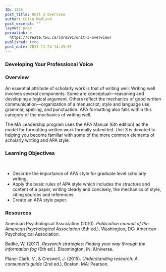 ```yaml
---
ID: 1365
post_title: Unit 3 Overview
author: Colin Madland
post_excerpt: ""
layout: page
permalink: >
  https://create.twu.ca/ldrs591/unit-3-overview/
published: true
post_date: 2017-11-24 14:49:51
---
```

<h3>Developing Your Professional Voice</h3>
<h3>Overview</h3>
An essential attribute of scholarly work is that of writing well. Writing well involves several components. Some are conceptual—reasoning and developing a logical argument. Others reflect the mechanics of good written communication—organization of a manuscript, style and language use, grammar, spelling, and punctuation. APA formatting also falls within this category of the mechanics of writing well.

The MA Leadership program uses the APA Manual (6th edition) as the model for formatting written work formally submitted. Unit 3 is devoted to helping you become familiar with some of the more common elements of scholarly writing and APA style.
<h3>Learning Objectives</h3>
&nbsp;
<ul>
 	<li>Describe the importance of APA style for graduate level scholarly writing.</li>
 	<li>Apply the basic rules of APA style which includes the structure and content of a paper, writing clearly and concisely, the mechanics of style, citing sources and references.</li>
 	<li>Create an APA style paper.</li>
</ul>
<h3>Resources</h3>
American Psychological Association (2010). <em>Publication manual of the American Psychological Association</em> (6th ed.). Washington, DC: American Psychological Association.

Badke, W. (2017). <em>Research strategies: Finding your way through the information fog</em> (6th ed.). Bloomington, IN: iUniverse.

Plano-Clark, V., &amp; Creswell, J. (2015). <em>Understanding research: A consumer's guide</em> (2nd ed.). Boston, MA: Pearson.